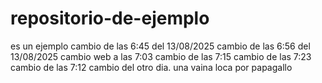 # repositorio-de-ejemplo
es un ejemplo
cambio de las 6:45 del 13/08/2025
cambio de las 6:56 del 13/08/2025
cambio web a las 7:03
cambio de las 7:15
cambio de las 7:23
cambio de las 7:12
cambio del otro dia.
una vaina loca por papagallo

